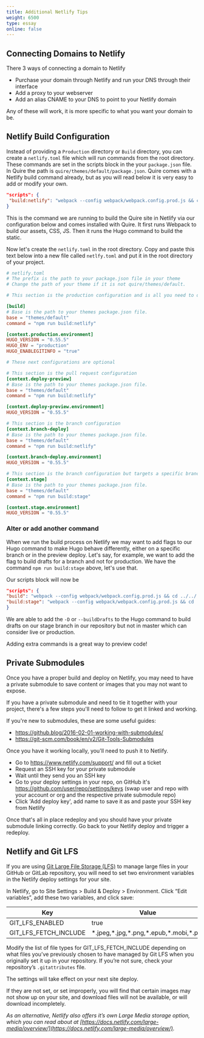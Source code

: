 ```yaml
---
title: Additional Netlify Tips
weight: 6500
type: essay
online: false
---
```


## Connecting Domains to Netlify

There 3 ways of connecting a domain to Netlify

- Purchase your domain through Netlify and run your DNS through their interface
- Add a proxy to your webserver
- Add an alias CNAME to your DNS to point to your Netlify domain

Any of these will work, it is more specific to what you want your domain to be.

## Netlify Build Configuration

Instead of providing a `Production` directory or `Build` directory, you can create a `netlify.toml` file which will run commands from the root directory. These commands are set in the scripts block in the your `package.json` file.  In Quire the path is `quire/themes/default/package.json`. Quire comes with a Netlify build command already, but as you will read below it is very easy to add or modify your own.

```json
"scripts": {
 "build:netlify": "webpack --config webpack/webpack.config.prod.js && cd ../../ && hugo --minify --config config.yml,config/site.yml"
}
```

This is the command we are running to build the Quire site in Netlify via our configuration below and comes installed with Quire. It first runs Webpack to build our assets, CSS, JS. Then it runs the Hugo command to build the static.

Now let's create the `netlify.toml` in the root directory. Copy and paste this text below into a new file called `netlfy.toml` and put it in the root directory of your project.

```toml
# netlify.toml
# The prefix is the path to your package.json file in your theme
# Change the path of your theme if it is not quire/themes/default.

# This section is the production configuration and is all you need to deploy

[build]
# Base is the path to your themes package.json file.
base = "themes/default"
command = "npm run build:netlify"

[context.production.environment]
HUGO_VERSION = "0.55.5"
HUGO_ENV = "production"
HUGO_ENABLEGITINFO = "true"

# These next configurations are optional

# This section is the pull request configuration
[context.deploy-preview]
# Base is the path to your themes package.json file.
base = "themes/default"
command = "npm run build:netlify"

[context.deploy-preview.environment]
HUGO_VERSION = "0.55.5"

# This section is the branch configuration
[context.branch-deploy]
# Base is the path to your themes package.json file.
base = "themes/default"
command = "npm run build:netlify"

[context.branch-deploy.environment]
HUGO_VERSION = "0.55.5"

# This section is the branch configuration but targets a specific branch and also runs a different command
[context.stage]
# Base is the path to your themes package.json file.
base = "themes/default"
command = "npm run build:stage"

[context.stage.environment]
HUGO_VERSION = "0.55.5"
```

### Alter or add another command

When we run the build process on Netlify we may want to add flags to our Hugo command to make Hugo behave differently, either on a specific branch or in the preview deploy. Let's say, for example, we want to add the flag to build drafts for a branch and not for production. We have the command `npm run build:stage` above, let's use that.

Our scripts block will now be

```json
"scripts": {
"build": "webpack --config webpack/webpack.config.prod.js && cd ../../ && hugo --minify --config config.yml,config/site.yml",
"build:stage": "webpack --config webpack/webpack.config.prod.js && cd ../../ && hugo --minify -D"
}
```

We are able to add the `-D` or `--buildDrafts` to the Hugo command to build drafts on our stage branch in our repository but not in master which can consider live or production.

Adding extra commands is a great way to preview code!

## Private Submodules

Once you have a proper build and deploy on Netlify, you may need to have a private submodule to save content or images that you may not want to expose.

If you have a private submodule and need to tie it together with your project, there's a few steps you'll need to follow to get it linked and working.

If you're new to submodules, these are some useful guides:

- https://github.blog/2016-02-01-working-with-submodules/
- https://git-scm.com/book/en/v2/Git-Tools-Submodules

Once you have it working locally, you'll need to push it to Netlify.

- Go to https://www.netlify.com/support/ and fill out a ticket
- Request an SSH key for your private submodule
- Wait until they send you an SSH key
- Go to your deploy settings in your repo, on GitHub it's https://github.com/user/repo/settings/keys (swap user and repo with your account or org and the respective private submodule repo)
- Click 'Add deploy key', add name to save it as and paste your SSH key from Netlify

Once that's all in place redeploy and you should have your private submodule linking correctly.  Go back to your Netlify deploy and trigger a redeploy.

## Netlify and Git LFS

If you are using [Git Large File Storage (LFS)](https://git-lfs.github.com/) to manage large files in your GitHub or GitLab repository, you will need to set two environment variables in the Netlify deploy settings for your site.

In Netlify, go to Site Settings > Build & Deploy > Environment. Click “Edit variables”, add these two variables, and click save:

| Key | Value |
| --- | ----- |
| GIT_LFS_ENABLED | true |
| GIT_LFS_FETCH_INCLUDE | \*.jpeg,\*.jpg,\*.png,\*.epub,\*.mobi,\*.pdf |

Modify the list of file types for GIT_LFS_FETCH_INCLUDE depending on what files you’ve previously chosen to have managed by Git LFS when you originally set it up in your repository. If you’re not sure, check your repository’s `.gitattributes` file.

The settings will take effect on your next site deploy.

If they are not set, or set improperly, you will find that certain images may not show up on your site, and download files will not be available, or will download incompletely.

*As an alternative, Netlify also offers it’s own Large Media storage option, which you can read about at [https://docs.netlify.com/large-media/overview/](https://docs.netlify.com/large-media/overview/).*

